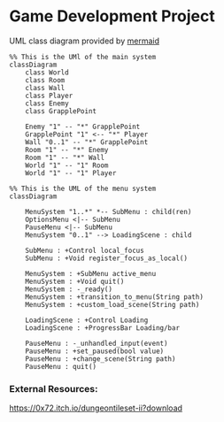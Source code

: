 # Game Development Project


UML class diagram provided by [mermaid](https://mermaid-js.github.io/mermaid/#/classDiagram)
<!-- https://mermaid-js.github.io/mermaid-live-editor -->
```mermaid
%% This is the UMl of the main system
classDiagram
    class World
    class Room
    class Wall
    class Player
    class Enemy
    class GrapplePoint

    Enemy "1" -- "*" GrapplePoint
    GrapplePoint "1" <-- "*" Player
    Wall "0..1" -- "*" GrapplePoint
    Room "1" -- "*" Enemy
    Room "1" -- "*" Wall
    World "1" -- "1" Room
    World "1" -- "1" Player
```

```mermaid
%% This is the UML of the menu system
classDiagram

    MenuSystem "1..*" *-- SubMenu : child(ren)
    OptionsMenu <|-- SubMenu
    PauseMenu <|-- SubMenu
    MenuSystem "0..1" --> LoadingScene : child

    SubMenu : +Control local_focus
    SubMenu : +Void register_focus_as_local()

    MenuSystem : +SubMenu active_menu
    MenuSystem : +Void quit()
    MenuSystem : -_ready()
    MenuSystem : +transition_to_menu(String path)
    MenuSystem : +custom_load_scene(String path)

    LoadingScene : +Control Loading
    LoadingScene : +ProgressBar Loading/bar

    PauseMenu : -_unhandled_input(event)
    PauseMenu : +set_paused(bool value)
    PauseMenu : +change_scene(String path)
    PauseMenu : quit()

```

### External Resources:
https://0x72.itch.io/dungeontileset-ii?download
